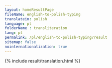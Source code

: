 ```yaml
--- 
layout: homeResultPage 
fileName: english-to-polish-typing
translatein: polish
language: pl
folderName : transliteration
lang: pl
permalink: /pl/english-to-polish-typing/result
sitemap: false
nointernationalization: true
---
```

{% include result/translation.html %}

<script src="/js/result/translator.js" data-foldername="{{page.folderName}}" data-lang="{{page.lang}}"></script>